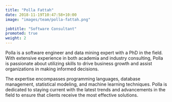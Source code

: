 ```yaml
---
title: "Polla Fattah"
date: 2018-11-19T10:47:58+10:00
image: "images/team/polla-fattah.png"

jobtitle: "Software Consultant"
promoted: true
weight: 2
---
```


Polla is a software engineer and data mining expert with a PhD in the field. With extensive experience in both academia and industry consulting, Polla is passionate about utilizing skills to drive business growth and assist organizations in making informed decisions. 

The expertise encompasses programming languages, database management, statistical modeling, and machine learning techniques. Polla is dedicated to staying current with the latest trends and advancements in the field to ensure that clients receive the most effective solutions.